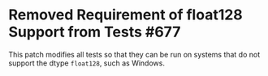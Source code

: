 # Removed Requirement of float128 Support from Tests #677

This patch modifies all tests so that they can be run on
systems that do not support the dtype `float128`, such
as Windows.
